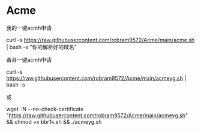 # Acme

我的一键acmh申请

curl -s https://raw.githubusercontent.com/robram9572/Acme/main/acme.sh | bash -s "你的解析好的域名"

甬哥一键acmh申请

curl -s https://raw.githubusercontent.com/robram9572/Acme/main/acmeyg.sh | bash -s

或

wget -N --no-check-certificate "https://raw.githubusercontent.com/robram9572/Acme/main/acmeyg.sh" && chmod +x bbr1k.sh && ./acmeyg.sh
